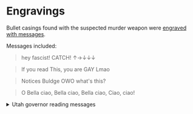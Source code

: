 # Engravings

Bullet casings found with the suspected murder weapon were [engraved with messages](https://archive.is/AJm9m).

Messages included:

> hey fascist! CATCH! ↑→↓↓↓

> If you read This, you are GAY Lmao

> Notices Buldge OWO what's this?

> O Bella ciao, Bella ciao, Bella ciao, Ciao, ciao!

<details>
  <summary>Utah governor reading messages</summary>
  <iframe frameborder="0" width="560" height="315" src="https://www.youtube.com/embed/CiS5wXfXiKs?disablekb=1&start=278&end=321" allow="fullscreen"></iframe>
</details>
